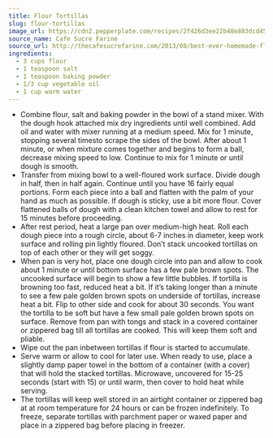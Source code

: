 ```yaml
---
title: Flour Tortillas
slug: flour-tortillas
image_url: https://cdn2.pepperplate.com/recipes/2f426d3ee22b48e883dcd45acba89d78.jpg
source_name: Cafe Sucre Farine
source_url: http://thecafesucrefarine.com/2013/08/best-ever-homemade-flour-tortillas/
ingredients:
  - 3 cups flour
  - 1 teaspoon salt
  - 1 teaspoon baking powder
  - 1/3 cup vegetable oil
  - 1 cup warm water
---
```


* Combine flour, salt and baking powder in the bowl of a stand mixer. With the dough hook attached mix dry ingredients until well combined. Add oil and water with mixer running at a medium speed. Mix for 1 minute, stopping several timesto scrape the sides of the bowl. After about 1 minute, or when mixture comes together and begins to form a ball, decrease mixing speed to low. Continue to mix for 1 minute or until dough is smooth.
* Transfer from mixing bowl to a well-floured work surface. Divide dough in half, then in half again. Continue until you have 16 fairly equal portions. Form each piece into a ball and flatten with the palm of your hand as much as possible. If dough is sticky, use a bit more flour. Cover flattened balls of dough with a clean kitchen towel and allow to rest for 15 minutes before proceeding.
* After rest period, heat a large pan over medium-high heat. Roll each dough piece into a rough circle, about 6-7 inches in diameter, keep work surface and rolling pin lightly floured. Don’t stack uncooked tortillas on top of each other or they will get soggy.
* When pan is very hot, place one dough circle into pan and allow to cook about 1 minute or until bottom surface has a few pale brown spots. The uncooked surface will begin to show a few little bubbles. If tortilla is browning too fast, reduced heat a bit. If it’s taking longer than a minute to see a few pale golden brown spots on underside of tortillas, increase heat a bit. Flip to other side and cook for about 30 seconds. You want the tortilla to be soft but have a few small pale golden brown spots on surface. Remove from pan with tongs and stack in a covered container or zippered bag till all tortillas are cooked. This will keep them soft and pliable.
* Wipe out the pan inbetween tortillas if flour is started to accumulate.
* Serve warm or allow to cool for later use. When ready to use, place a slightly damp paper towel in the bottom of a container (with a cover) that will hold the stacked tortillas. Microwave, uncovered for 15-25 seconds (start with 15) or until warm, then cover to hold heat while serving.
* The tortillas will keep well stored in an airtight container or zippered bag at at room temperature for 24 hours or can be frozen indefinitely. To freeze, separate tortillas with parchment paper or waxed paper and place in a zippered bag before placing in freezer.
